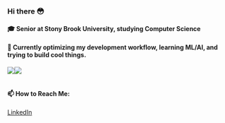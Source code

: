 ### Hi there 😳

#### 🎓 Senior at Stony Brook University, studying Computer Science

#### 🤔 Currently optimizing my development workflow, learning ML/AI, and trying to build cool things.

<table border="0" cellspacing="0" cellpadding="0">
  <tr>
      <img src="https://github-readme-stats.vercel.app/api?username=nitsujiang&show_icons=true&theme=radical" />
      <img src="https://github-readme-stats.vercel.app/api/top-langs/?username=nitsujiang&theme=radical&layout=compact" />
  </tr>
</table>

#### 📫 How to Reach Me:
[LinkedIn](https://www.linkedin.com/in/jusjiang/)
